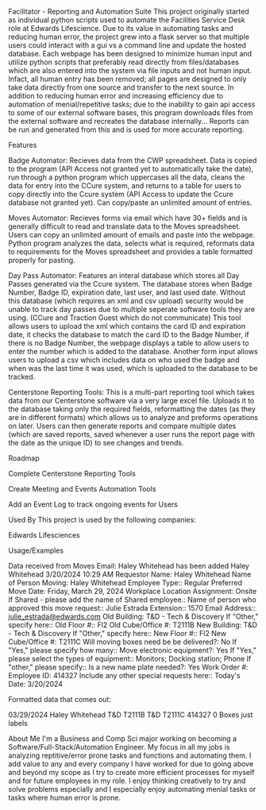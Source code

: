 Facilitator - Reporting and Automation Suite
This project originally started as individual python scripts used to automate the Facilities Service Desk role at Edwards Lifescience. Due to its value in automating tasks and reducing human error, the project grew into a flask server so that multiple users could interact with a gui vs a command line and update the hosted database.
Each webpage has been designed to minimize human input and utilize python scripts that preferably read directly from files/databases which are also entered into the system via file inputs and not human input. Infact, all human entry has been removed; all pages are designed to only take data directly from one source and transfer to the next source.
In addition to reducing human error and increasing efficiency due to automation of menial/repetitive tasks; due to the inability to gain api access to some of our external software bases, this program downloads files from the external software and recreates the database internally... Reports can be run and generated from this and is used for more accurate reporting.

Features


Badge Automator: Recieves data from the CWP spreadsheet. Data is copied to the program (API Access not granted yet to automatically take the date), run through a python program which uppercases all the data, cleans the data for entry into the CCure system, and returns to a table for users to copy directly into the Ccure system (API Access to update the Ccure database not granted yet). Can copy/paste an unlimited amount of entries.


Moves Automator: Recieves forms via email which have 30+ fields and is generally difficult to read and translate data to the Moves spreadsheet. Users can copy an unlimited amount of emails and paste into the webpage. Python program analyzes the data, selects what is required, reformats data to requirements for the Moves spreadsheet and provides a table formatted properly for pasting.


Day Pass Automator: Features an interal database which stores all Day Passes generated via the Ccure system. The database stores when Badge Number, Badge ID, expiration date, last user, and last used date. Without this database (which requires an xml and csv upload) security would be unable to track day passes due to multiple seperate software tools they are using. (CCure and Traction Guest which do not communicate) This tool allows users to upload the xml which contains the card ID and expiration date, it checks the database to match the card ID to the Badge Number, if there is no Badge Number, the webpage displays a table to allow users to enter the number which is added to the database. Another form input allows users to upload a csv which includes data on who used the badge and when was the last time it was used, which is uploaded to the database to be tracked.


Centerstone Reporting Tools: This is a multi-part reporting tool which takes data from our Centerstone software via a very large excel file. Uploads it to the database taking only the required fields, reformatting the dates (as they are in different formats) which allows us to analyze and preforms operations on later. Users can then generate reports and compare multiple dates (which are saved reports, saved whenever a user runs the report page with the date as the unique ID) to see changes and trends.



Roadmap


Complete Centerstone Reporting Tools


Create Meeting and Events Automation Tools


Add an Event Log to track ongoing events for Users



Used By
This project is used by the following companies:

Edwards Lifesciences


Usage/Examples


Data received from Moves Email:
Haley Whitehead has been added
Haley Whitehead
3/20/2024 10:29 AM
Requestor Name:	Haley Whitehead
Name of Person Moving:	Haley Whitehead
Employee Type::	Regular
Preferred Move Date:	Friday, March 29, 2024
Workplace Location Assignment:	Onsite
If Shared - please add the name of Shared employee.:
Name of person who approved this move request::	Julie Estrada
Extension::	1570
Email Address::	julie_estrada@edwards.com
Old Building:	T&D - Tech & Discovery
If "Other," specify here::
Old Floor #::	Fl2
Old Cube/Office #:	T2111B
New Building:	T&D - Tech & Discovery
If "Other," specify here::
New Floor #::	Fl2
New Cube/Office #:	T2111C
Will moving boxes need be be delivered?:	No
If "Yes," please specify how many::
Move electronic equipment?:	Yes
If "Yes," please select the types of equipment::	Monitors; Docking station; Phone
If "other," please specify::
Is a new name plate needed?:	Yes
Work Order #:
Employee ID:	414327
Include any other special requests here::
Today's Date:	3/20/2024


Formatted data that comes out:

03/29/2024	Haley	Whitehead	T&D	T2111B	T&D	T2111C	414327		0 Boxes just labels




About Me
I'm a Business and Comp Sci major working on becoming a Software/Full-Stack/Automation Engineer. My focus in all my jobs is analyzing reptitive/error prone tasks and functions and automating them. I add value to any and every company I have worked for due to going above and beyond my scope as I try to create more efficient processes for myself and for future employees in my role. I enjoy thinking creatively to try and solve problems especially and I especially enjoy automating menial tasks or tasks where human error is prone.